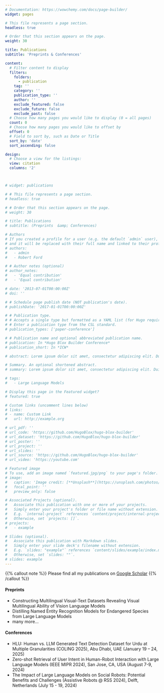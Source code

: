 ```yaml
---
# Documentation: https://wowchemy.com/docs/page-builder/
widget: pages

# This file represents a page section.
headless: true

# Order that this section appears on the page.
weight: 30

title: Publications
subtitle: 'Preprints & Conferences'

content:
  # Filter content to display
  filters:
    folders:
      - publication
    tag: ''
    category: ''
    publication_type: ''
    author: ''
    exclude_featured: false
    exclude_future: false
    exclude_past: false
  # Choose how many pages you would like to display (0 = all pages)
  count: 0
  # Choose how many pages you would like to offset by
  offset: 0
  # Field to sort by, such as Date or Title
  sort_by: 'date'
  sort_ascending: false

design:
  # Choose a view for the listings:
  view: citation
  columns: '2'



# widget: publications

# # This file represents a page section.
# headless: true

# # Order that this section appears on the page.
# weight: 30

# title: Publications
# subtitle: (Preprints  &amp; Conferences)

# Authors
# If you created a profile for a user (e.g. the default `admin` user), write the username (folder name) here
# and it will be replaced with their full name and linked to their profile.
# authors:
#   - admin
#   - Robert Ford

# # Author notes (optional)
# author_notes:
#   - 'Equal contribution'
#   - 'Equal contribution'

# date: '2013-07-01T00:00:00Z'
# doi: ''

# # Schedule page publish date (NOT publication's date).
# publishDate: '2017-01-01T00:00:00Z'

# # Publication type.
# # Accepts a single type but formatted as a YAML list (for Hugo requirements).
# # Enter a publication type from the CSL standard.
# publication_types: ['paper-conference']

# # Publication name and optional abbreviated publication name.
# publication: In *Hugo Blox Builder Conference*
# publication_short: In *ICW*

# abstract: Lorem ipsum dolor sit amet, consectetur adipiscing elit. Duis posuere tellus ac convallis placerat. Proin tincidunt magna sed ex sollicitudin condimentum. Sed ac faucibus dolor, scelerisque sollicitudin nisi. Cras purus urna, suscipit quis sapien eu, pulvinar tempor diam. Quisque risus orci, mollis id ante sit amet, gravida egestas nisl. Sed ac tempus magna. Proin in dui enim. Donec condimentum, sem id dapibus fringilla, tellus enim condimentum arcu, nec volutpat est felis vel metus. Vestibulum sit amet erat at nulla eleifend gravida.

# Summary. An optional shortened abstract.
# summary: Lorem ipsum dolor sit amet, consectetur adipiscing elit. Duis posuere tellus ac convallis placerat. Proin tincidunt magna sed ex sollicitudin condimentum.

# tags:
#   - Large Language Models

# Display this page in the Featured widget?
# featured: true

# Custom links (uncomment lines below)
# links:
# - name: Custom Link
#   url: http://example.org

# url_pdf: ''
# url_code: 'https://github.com/HugoBlox/hugo-blox-builder'
# url_dataset: 'https://github.com/HugoBlox/hugo-blox-builder'
# url_poster: ''
# url_project: ''
# url_slides: ''
# url_source: 'https://github.com/HugoBlox/hugo-blox-builder'
# url_video: 'https://youtube.com'

# Featured image
# To use, add an image named `featured.jpg/png` to your page's folder.
# image:
#   caption: 'Image credit: [**Unsplash**](https://unsplash.com/photos/pLCdAaMFLTE)'
#   focal_point: ''
#   preview_only: false

# Associated Projects (optional).
#   Associate this publication with one or more of your projects.
#   Simply enter your project's folder or file name without extension.
#   E.g. `internal-project` references `content/project/internal-project/index.md`.
#   Otherwise, set `projects: []`.
# projects:
#   - example

# Slides (optional).
#   Associate this publication with Markdown slides.
#   Simply enter your slide deck's filename without extension.
#   E.g. `slides: "example"` references `content/slides/example/index.md`.
#   Otherwise, set `slides: ""`.
# slides: example
---
```



<!-- {{% callout note %}}
Click the _Cite_ button above to demo the feature to enable visitors to import publication metadata into their reference management software.
{{% /callout %}} -->

<!-- 
{{% callout note %}}
Create your slides in Markdown - click the _Slides_ button to check out the example.
{{% /callout %}} 
-->

<!-- Add the publication's **full text** or **supplementary notes** here. You can use rich formatting such as including [code, math, and images](https://docs.hugoblox.com/content/writing-markdown-latex/). -->

<!-- {{% callout note %}}
Please find all my publications on <a href="https://scholar.google.com/citations?view_op=list_works&hl=en&hl=en&user=2Li9kqwAAAAJ">Google Scholar</a>
{{% /callout %}}

<h4>Preprints</h4>
<ul>
    <li>Constructing Multilingual Visual-Text Datasets Revealing Visual Multilingual Ability of Vision Language Models</li>
    <li>Distilling Named Entity Recognition Models for Endangered Species from Large Language Models</li>
    <li>many more...</li>
</ul>

<h4>Conferences</h4>
<ul>
    <li>HLU: Human vs. LLM Generated Text Detection Dataset for Urdu at Multiple Granularities (COLING 2025), Abu Dhabi, UAE (January 19 – 24, 2025)</li>
    <li>Zero-shot Retrieval of User Intent in Human-Robot Interaction with Large Language Models (IEEE MIPR 2024), San Jose, CA, USA (August 7-9, 2024).</li>
    <li>The Impact of Large Language Models on Social Robots: Potential Benefits and Challenges (Assistive Robots @ RSS 2024), Delft, Netherlands (July 15 - 19, 2024).</li>
</ul> -->

{{% callout note %}}
Please find all my publications on [Google Scholar](https://scholar.google.com/citations?view_op=list_works&hl=en&hl=en&user=2Li9kqwAAAAJ)
{{% /callout %}}

#### Preprints

* Constructing Multilingual Visual-Text Datasets Revealing Visual Multilingual Ability of Vision Language Models
* Distilling Named Entity Recognition Models for Endangered Species from Large Language Models
* many more...

#### Conferences

* HLU: Human vs. LLM Generated Text Detection Dataset for Urdu at Multiple Granularities (COLING 2025), Abu Dhabi, UAE (January 19 – 24, 2025)
* Zero-shot Retrieval of User Intent in Human-Robot Interaction with Large Language Models (IEEE MIPR 2024), San Jose, CA, USA (August 7-9, 2024)
* The Impact of Large Language Models on Social Robots: Potential Benefits and Challenges (Assistive Robots @ RSS 2024), Delft, Netherlands (July 15 - 19, 2024)

